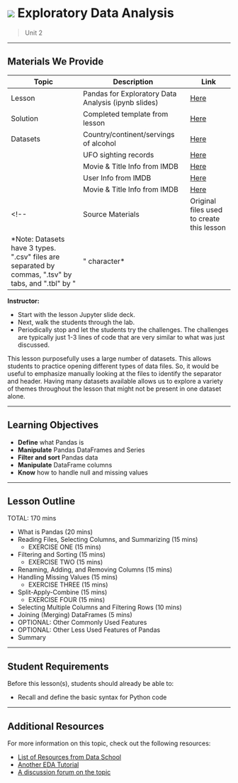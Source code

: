 # ![](https://ga-dash.s3.amazonaws.com/production/assets/logo-9f88ae6c9c3871690e33280fcf557f33.png) Exploratory Data Analysis

> Unit 2

---

## Materials We Provide

| Topic | Description | Link |
| --- | --- | --- |
| Lesson | Pandas for Exploratory Data Analysis (ipynb slides) | [Here](exploratory-data-analysis.ipynb) |
| Solution  | Completed template from lesson | [Here](solution-code/exploratory-data-analysis-solution.ipynb) |
| Datasets | Country/continent/servings of alcohol | [Here](./data/drinks.csv) |
|          | UFO sighting records | [Here](./data/ufo.csv) |
|          | Movie & Title Info from IMDB | [Here](./data/movies.tbl) |
|          | User Info from IMDB | [Here](./data/user.tbl) |
|          | Movie & Title Info from IMDB | [Here](./data/movies.tbl) |
<!--| Source Materials | Original files used to create this lesson | -- |-->
*Note: Datasets have 3 types. ".csv" files are separated by commas, ".tsv" by tabs, and ".tbl" by "|" character*

**Instructor:**
- Start with the lesson Jupyter slide deck.
- Next, walk the students through the lab.
- Periodically stop and let the students try the challenges. The challenges are typically just 1-3 lines of code that are very similar to what was just discussed.

This lesson purposefully uses a large number of datasets. This allows students to practice opening different types of data files. So, it would be useful to emphasize manually looking at the files to identify the separator and header. Having many datasets available allows us to explore a variety of themes throughout the lesson that might not be present in one dataset alone.

---

## Learning Objectives

- **Define** what Pandas is
- **Manipulate** Pandas DataFrames and Series
- **Filter and sort** Pandas data
- **Manipulate** DataFrame columns
- **Know** how to handle null and missing values

---

## Lesson Outline

TOTAL: 170 mins
- What is Pandas (20 mins)
- Reading Files, Selecting Columns, and Summarizing (15 mins)
    - EXERCISE ONE (15 mins)
- Filtering and Sorting (15 mins)
    - EXERCISE TWO (15 mins)
- Renaming, Adding, and Removing Columns (15 mins)
- Handling Missing Values (15 mins)
    - EXERCISE THREE (15 mins)
- Split-Apply-Combine (15 mins)
    - EXERCISE FOUR (15 mins)
- Selecting Multiple Columns and Filtering Rows (10 mins)
- Joining (Merging) DataFrames (5 mins)
- OPTIONAL: Other Commonly Used Features
- OPTIONAL: Other Less Used Features of Pandas
- Summary

---

## Student Requirements

Before this lesson(s), students should already be able to:

- Recall and define the basic syntax for Python code

---

## Additional Resources

For more information on this topic, check out the following resources:

- [List of Resources from Data School](http://www.dataschool.io/best-python-pandas-resources/)
- [Another EDA Tutorial](https://www.datacamp.com/community/tutorials/exploratory-data-analysis-python#gs.T3TSKbk)
- [A discussion forum on the topic](https://www.kaggle.com/general/12796)
